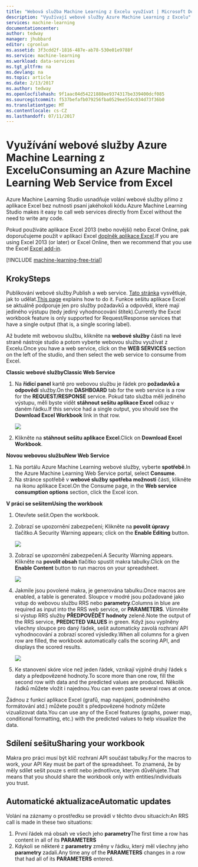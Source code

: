 ```yaml
---
title: "Webová služba Machine Learning z Excelu využívat | Microsoft Docs"
description: "Využívají webové služby Azure Machine Learning z Excelu"
services: machine-learning
documentationcenter: 
author: tedway
manager: jhubbard
editor: cgronlun
ms.assetid: 3f3cdd2f-1816-487e-ab78-530e01e9788f
ms.service: machine-learning
ms.workload: data-services
ms.tgt_pltfrm: na
ms.devlang: na
ms.topic: article
ms.date: 2/13/2017
ms.author: tedway
ms.openlocfilehash: 9f1aac04d54221888ee9374317be339400dcf085
ms.sourcegitcommit: f537befafb079256fba0529ee554c034d73f36b0
ms.translationtype: MT
ms.contentlocale: cs-CZ
ms.lasthandoff: 07/11/2017
---
```

# <a name="consuming-an-azure-machine-learning-web-service-from-excel"></a><span data-ttu-id="c9101-103">Využívání webové služby Azure Machine Learning z Excelu</span><span class="sxs-lookup"><span data-stu-id="c9101-103">Consuming an Azure Machine Learning Web Service from Excel</span></span>
 <span data-ttu-id="c9101-104">Azure Machine Learning Studio usnadňuje volání webové služby přímo z aplikace Excel bez nutnosti psaní jakéhokoli kódu.</span><span class="sxs-lookup"><span data-stu-id="c9101-104">Azure Machine Learning Studio makes it easy to call web services directly from Excel without the need to write any code.</span></span>

<span data-ttu-id="c9101-105">Pokud používáte aplikace Excel 2013 (nebo novější) nebo Excel Online, pak doporučujeme použít v aplikaci Excel [doplněk aplikace Excel](machine-learning-excel-add-in-for-web-services.md).</span><span class="sxs-lookup"><span data-stu-id="c9101-105">If you are using Excel 2013 (or later) or Excel Online, then we recommend that you use the Excel [Excel add-in](machine-learning-excel-add-in-for-web-services.md).</span></span>

[!INCLUDE [machine-learning-free-trial](../../includes/machine-learning-free-trial.md)]

## <a name="steps"></a><span data-ttu-id="c9101-106">Kroky</span><span class="sxs-lookup"><span data-stu-id="c9101-106">Steps</span></span>
<span data-ttu-id="c9101-107">Publikování webové služby.</span><span class="sxs-lookup"><span data-stu-id="c9101-107">Publish a web service.</span></span> <span data-ttu-id="c9101-108">[Tato stránka](machine-learning-walkthrough-5-publish-web-service.md) vysvětluje, jak to udělat.</span><span class="sxs-lookup"><span data-stu-id="c9101-108">[This page](machine-learning-walkthrough-5-publish-web-service.md) explains how to do it.</span></span> <span data-ttu-id="c9101-109">Funkce sešitu aplikace Excel se aktuálně podporuje jen pro služby požadavků a odpovědí, které mají jediného výstupu (tedy jediný vyhodnocování štítek).</span><span class="sxs-lookup"><span data-stu-id="c9101-109">Currently the Excel workbook feature is only supported for Request/Response services that have a single output (that is, a single scoring label).</span></span> 

<span data-ttu-id="c9101-110">Až budete mít webovou službu, klikněte na **webové služby** části na levé straně nástroje studio a potom vyberte webovou službu využívat z Excelu.</span><span class="sxs-lookup"><span data-stu-id="c9101-110">Once you have a web service, click on the **WEB SERVICES** section on the left of the studio, and then select the web service to consume from Excel.</span></span>

<span data-ttu-id="c9101-111">**Classic webové služby**</span><span class="sxs-lookup"><span data-stu-id="c9101-111">**Classic Web Service**</span></span>

1. <span data-ttu-id="c9101-112">Na **řídicí panel** kartě pro webovou službu je řádek pro **požadavků a odpovědí** služby.</span><span class="sxs-lookup"><span data-stu-id="c9101-112">On the **DASHBOARD** tab for the web service is a row for the **REQUEST/RESPONSE** service.</span></span> <span data-ttu-id="c9101-113">Pokud tato služba měli jediného výstupu, měli byste vidět **stáhnout sešitu aplikace Excel** odkaz v daném řádku.</span><span class="sxs-lookup"><span data-stu-id="c9101-113">If this service had a single output, you should see the **Download Excel Workbook** link in that row.</span></span>
   
    ![][1]
2. <span data-ttu-id="c9101-114">Klikněte na **stáhnout sešitu aplikace Excel**.</span><span class="sxs-lookup"><span data-stu-id="c9101-114">Click on **Download Excel Workbook**.</span></span>

<span data-ttu-id="c9101-115">**Novou webovou službu**</span><span class="sxs-lookup"><span data-stu-id="c9101-115">**New Web Service**</span></span>

1. <span data-ttu-id="c9101-116">Na portálu Azure Machine Learning webové služby, vyberte **spotřebě**.</span><span class="sxs-lookup"><span data-stu-id="c9101-116">In the Azure Machine Learning Web Service portal, select **Consume**.</span></span>
2. <span data-ttu-id="c9101-117">Na stránce spotřebě v **webové služby spotřeba možnosti** části, klikněte na ikonu aplikace Excel.</span><span class="sxs-lookup"><span data-stu-id="c9101-117">On the Consume page, in the **Web service consumption options** section, click the Excel icon.</span></span>

<span data-ttu-id="c9101-118">**V práci se sešitem**</span><span class="sxs-lookup"><span data-stu-id="c9101-118">**Using the workbook**</span></span>

1. <span data-ttu-id="c9101-119">Otevřete sešit.</span><span class="sxs-lookup"><span data-stu-id="c9101-119">Open the workbook.</span></span>
2. <span data-ttu-id="c9101-120">Zobrazí se upozornění zabezpečení; Klikněte na **povolit úpravy** tlačítko.</span><span class="sxs-lookup"><span data-stu-id="c9101-120">A Security Warning appears; click on the **Enable Editing** button.</span></span>
   
    ![][2]
3. <span data-ttu-id="c9101-121">Zobrazí se upozornění zabezpečení.</span><span class="sxs-lookup"><span data-stu-id="c9101-121">A Security Warning appears.</span></span> <span data-ttu-id="c9101-122">Klikněte na **povolit obsah** tlačítko spustit makra tabulky.</span><span class="sxs-lookup"><span data-stu-id="c9101-122">Click on the **Enable Content** button to run macros on your spreadsheet.</span></span>
   
    ![][3]
4. <span data-ttu-id="c9101-123">Jakmile jsou povolené makra, je generována tabulku.</span><span class="sxs-lookup"><span data-stu-id="c9101-123">Once macros are enabled, a table is generated.</span></span> <span data-ttu-id="c9101-124">Sloupce v modré jsou požadované jako vstup do webovou službu RRS nebo **parametry**.</span><span class="sxs-lookup"><span data-stu-id="c9101-124">Columns in blue are required as input into the RRS web service, or **PARAMETERS**.</span></span> <span data-ttu-id="c9101-125">Všimněte si výstup RRS služby **PŘEDPOVĚDĚT hodnoty** zeleně.</span><span class="sxs-lookup"><span data-stu-id="c9101-125">Note the output of the RRS service, **PREDICTED VALUES** in green.</span></span> <span data-ttu-id="c9101-126">Když jsou vyplněny všechny sloupce pro daný řádek, sešit automaticky zavolá rozhraní API vyhodnocování a zobrazí scored výsledky.</span><span class="sxs-lookup"><span data-stu-id="c9101-126">When all columns for a given row are filled, the workbook automatically calls the scoring API, and displays the scored results.</span></span>
   
    ![][4]
5. <span data-ttu-id="c9101-127">Ke stanovení skóre více než jeden řádek, vznikají výplně druhý řádek s daty a předpovězené hodnoty.</span><span class="sxs-lookup"><span data-stu-id="c9101-127">To score more than one row, fill the second row with data and the predicted values are produced.</span></span> <span data-ttu-id="c9101-128">Několik řádků můžete vložit i najednou.</span><span class="sxs-lookup"><span data-stu-id="c9101-128">You can even paste several rows at once.</span></span>

<span data-ttu-id="c9101-129">Žádnou z funkcí aplikace Excel (grafů, map napájení, podmíněného formátování atd.) můžete použít s předpovězené hodnoty můžete vizualizovat data.</span><span class="sxs-lookup"><span data-stu-id="c9101-129">You can use any of the Excel features (graphs, power map, conditional formatting, etc.) with the predicted values to help visualize the data.</span></span>    

## <a name="sharing-your-workbook"></a><span data-ttu-id="c9101-130">Sdílení sešitu</span><span class="sxs-lookup"><span data-stu-id="c9101-130">Sharing your workbook</span></span>
<span data-ttu-id="c9101-131">Makra pro práci musí být klíč rozhraní API součást tabulky.</span><span class="sxs-lookup"><span data-stu-id="c9101-131">For the macros to work, your API Key must be part of the spreadsheet.</span></span> <span data-ttu-id="c9101-132">To znamená, že by měly sdílet sešit pouze s entit nebo jednotlivce, kterým důvěřujete.</span><span class="sxs-lookup"><span data-stu-id="c9101-132">That means that you should share the workbook only with entities/individuals you trust.</span></span>

## <a name="automatic-updates"></a><span data-ttu-id="c9101-133">Automatické aktualizace</span><span class="sxs-lookup"><span data-stu-id="c9101-133">Automatic updates</span></span>
<span data-ttu-id="c9101-134">Volání na záznamy o prostředku se provádí v těchto dvou situacích:</span><span class="sxs-lookup"><span data-stu-id="c9101-134">An RRS call is made in these two situations:</span></span>

1. <span data-ttu-id="c9101-135">První řádek má obsah ve všech jeho **parametry**</span><span class="sxs-lookup"><span data-stu-id="c9101-135">The first time a row has content in all of its **PARAMETERS**</span></span>
2. <span data-ttu-id="c9101-136">Kdykoli se některé z **parametry** změny v řádku, který měl všechny jeho **parametry** zadali.</span><span class="sxs-lookup"><span data-stu-id="c9101-136">Any time any of the **PARAMETERS** changes in a row that had all of its **PARAMETERS** entered.</span></span>

[1]: ./media/machine-learning-consuming-from-excel/excellink.png
[2]: ./media/machine-learning-consuming-from-excel/enableeditting.png
[3]: ./media/machine-learning-consuming-from-excel/enablecontent.png
[4]: ./media/machine-learning-consuming-from-excel/sampletable.png
